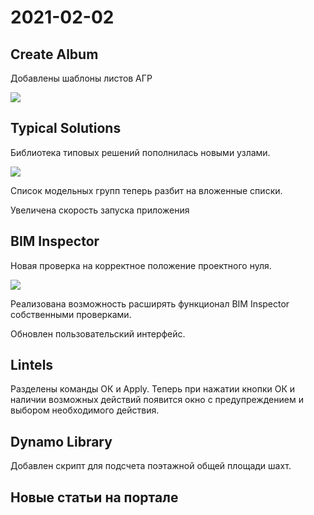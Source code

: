 # 2021-02-02

## Create Album

Добавлены шаблоны листов АГР 

![](https://lh5.googleusercontent.com/p6dCMX5KNmSmpC73wX3SLR3LFtH3FFhayu_03l2xFQDImksW2LAlfQKBRhAsJNBl9x5DC_wdWUkdw3XWtZTqAhwb2PeGMvBmScRKUS4ZDMSw-gnWgNeSzFI956gjxcnhPGw0IC6p)

## **Typical Solutions**

Библиотека типовых решений пополнилась новыми узлами.

![](https://lh4.googleusercontent.com/RlWNh99VdarJDYXsPKyFupankU0KmyhsU4HarO9Bk9pr0JSzM4z_DM_DcGhfrM933gKvFlmaS3O0UdGkAPEHn_ctXMybpVDcwaxM_FJ7SFqoGMMO0050xNwPqYcXZYqiF-WscgIC)

Список модельных групп теперь разбит на вложенные списки.

Увеличена скорость запуска приложения

## **BIM Inspector**

Новая проверка на корректное положение проектного нуля.

![](https://lh4.googleusercontent.com/2ZqV9NEEUIi_Wao7rg8Lma7Edg5P35RAOyN7y1cTcrmSTJJcZW1jCTkMucBTxqvpSYySfVlCtNbwvP8Qa4En3JUIOcO6EVimfk2Bkc_VpL7w37UPGOQfhSsUcxMjWJwdOkGaZCjA)

Реализована возможность расширять функционал BIM Inspector собственными проверками.

Обновлен пользовательский интерфейс.

## **Lintels**

Разделены команды ОК и Apply. Теперь при нажатии кнопки ОК и наличии возможных действий появится окно с предупреждением и выбором необходимого действия.

## **Dynamo Library**

Добавлен скрипт для подсчета поэтажной общей площади шахт.

## **Новые статьи на портале**

